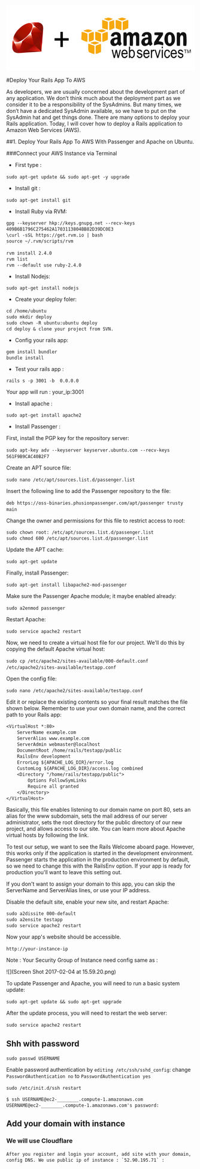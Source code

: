 ![](deploy-your-rails-app-to-aws.png)

#Deploy Your Rails App To AWS

As developers, we are usually concerned about the development part of any application. We don’t think much about the deployment part as we consider it to be a responsibility of the SysAdmins. But many times, we don’t have a dedicated SysAdmin available, so we have to put on the SysAdmin hat and get things done. There are many options to deploy your Rails application. Today, I will cover how to deploy a Rails application to Amazon Web Services (AWS).

##1. Deploy Your Rails App To AWS With Passenger and Apache on Ubuntu.

###Connect your AWS Instance via Terminal
- First type :

```sudo apt-get update && sudo apt-get -y upgrade```

- Install git :

```sudo apt-get install git```

- Install Ruby via RVM:
```
gpg --keyserver hkp://keys.gnupg.net --recv-keys 409B6B1796C275462A1703113804BB82D39DC0E3
\curl -sSL https://get.rvm.io | bash
source ~/.rvm/scripts/rvm

rvm install 2.4.0
rvm list
rvm --default use ruby-2.4.0
```

- Install Nodejs:

```
sudo apt-get install nodejs
```

- Create your deploy foler:

```
cd /home/ubuntu
sudo mkdir deploy
sudo chown -R ubuntu:ubuntu deploy
cd deploy & clone your project from SVN.
```
- Config your rails app:

```
gem install bundler
bundle install
```

- Test your rails app :

```
rails s -p 3001 -b  0.0.0.0 
```

Your app will run : your_ip:3001

- Install apache :

```
sudo apt-get install apache2
```

- Install Passenger :

First, install the PGP key for the repository server:

`sudo apt-key adv --keyserver keyserver.ubuntu.com --recv-keys 561F9B9CAC40B2F7`

Create an APT source file:

`sudo nano /etc/apt/sources.list.d/passenger.list`

Insert the following line to add the Passenger repository to the file:

`deb https://oss-binaries.phusionpassenger.com/apt/passenger trusty main`

Change the owner and permissions for this file to restrict access to root:

```
sudo chown root: /etc/apt/sources.list.d/passenger.list
sudo chmod 600 /etc/apt/sources.list.d/passenger.list
```
Update the APT cache:

`sudo apt-get update`

Finally, install Passenger:

`sudo apt-get install libapache2-mod-passenger`

Make sure the Passenger Apache module; it maybe enabled already:

`sudo a2enmod passenger`

Restart Apache:

`sudo service apache2 restart`

Now, we need to create a virtual host file for our project. We'll do this by copying the default Apache virtual host:

`sudo cp /etc/apache2/sites-available/000-default.conf /etc/apache2/sites-available/testapp.conf`

Open the config file:

`sudo nano /etc/apache2/sites-available/testapp.conf`

Edit it or replace the existing contents so your final result matches the file shown below. Remember to use your own domain name, and the correct path to your Rails app:

```
<VirtualHost *:80>
    ServerName example.com
    ServerAlias www.example.com
    ServerAdmin webmaster@localhost
    DocumentRoot /home/rails/testapp/public
    RailsEnv development
    ErrorLog ${APACHE_LOG_DIR}/error.log
    CustomLog ${APACHE_LOG_DIR}/access.log combined
    <Directory "/home/rails/testapp/public">
        Options FollowSymLinks
        Require all granted
    </Directory>
</VirtualHost>
```

Basically, this file enables listening to our domain name on port 80, sets an alias for the www subdomain, sets the mail address of our server administrator, sets the root directory for the public directory of our new project, and allows access to our site. You can learn more about Apache virtual hosts by following the link.

To test our setup, we want to see the Rails Welcome aboard page. However, this works only if the application is started in the development environment. Passenger starts the application in the production environment by default, so we need to change this with the RailsEnv option. If your app is ready for production you'll want to leave this setting out.

If you don't want to assign your domain to this app, you can skip the ServerName and ServerAlias lines, or use your IP address.

Disable the default site, enable your new site, and restart Apache:

```
sudo a2dissite 000-default
sudo a2ensite testapp
sudo service apache2 restart
```

Now your app's website should be accessible.

`http://your-instance-ip`

Note : Your Security Group of Instance need config same as :

![](Screen Shot 2017-02-04 at 15.59.20.png)

To update Passenger and Apache, you will need to run a basic system update:

`sudo apt-get update && sudo apt-get upgrade`

After the update process, you will need to restart the web server:

`sudo service apache2 restart`


## Shh with password 

`sudo passwd USERNAME`

Enable password authentication by `editing /etc/ssh/sshd_config`: change `PasswordAuthentication no` to `PasswordAuthentication yes`

`sudo /etc/init.d/ssh restart`

```
$ ssh USERNAME@ec2-________.compute-1.amazonaws.com
USERNAME@ec2-________.compute-1.amazonaws.com's password:
```

## Add your domain with instance

### We will use Cloudflare

    After you register and login your account, add site with your domain, config DNS. We use public ip of instance : `52.90.195.71` :
    
    


